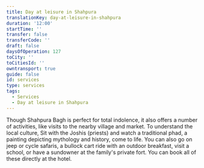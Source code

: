 ```yaml
---
title: Day at leisure in Shahpura
translationKey: day-at-leisure-in-shahpura
duration: '12:00'
startTime: ''
transfer: false
transferCode: ''
draft: false
daysOfOperation: 127
toCity: ''
toCitiesId: ''
owntransport: true
guide: false
id: services
type: services
tags:
  - Services
  - Day at leisure in Shahpura
---
```

Though Shahpura Bagh is perfect for total indolence, it also offers a number of activities, like visits to the nearby village and market. To understand the local culture, Sit with the Joshis (priests) and watch a traditional phad, a painting depicting mythology and history, come to life. You can also go on jeep or cycle safaris, a bullock cart ride with an outdoor breakfast, visit a school, or have a sundowner at the family's private fort. You can book all of these directly at the hotel.
